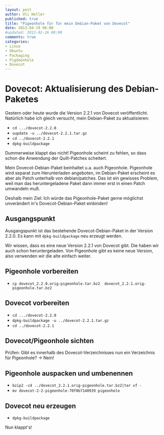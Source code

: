 ```yaml
---
layout: post
author: Uli Heller
published: true
title: "Pigeonhole für für mein Debian-Paket von Dovecot"
date: 2013-04-19 06:00
#updated: 2013-02-16 08:00
comments: true
categories: 
- Linux
- Ubuntu
- Packaging
- Pigdeonhole
- Dovecot
---
```


Dovecot: Aktualisierung des Debian-Paketes
==========================================

Gestern oder heute wurde die Version 2.2.1 von Dovecot veröffentlicht.
Natürlich habe ich gleich versucht, mein Debian-Paket zu aktualisieren:

* `cd .../dovecot-2.2.0`
* `uupdate -u ../dovecot-2.2.1.tar.gz`
* `cd ../dovecot-2.2.1`
* `dpkg-buildpackage`

Dummerweise klappt das nicht! Pigeonhole scheint zu fehlen, so dass
schon die Anwendung der Quilt-Patches scheitert.

<!-- more -->


Mein Dovecot-Debian-Paket beinhaltet u.a. auch Pigeonhole.
Pigeonhole wird separat zum Herunterladen angeboten, im Debian-Paket
erscheint es aber als Patch unterhalb von debian/patches. Das ist ein
gewisses Problem, weil man das heruntergeladene Paket dann immer erst
in einen Patch umwandeln muß.

Deshalb mein Ziel: Ich würde das Pigeonhole-Paket gerne möglichst
unverändert in's Dovecot-Debian-Paket einbinden!

<!-- more -->

Ausgangspunkt
-------------

Ausgangspunkt ist das bestehende Dovecot-Debian-Paket in der Version 2.2.0.
Es kann mit `dpkg-buildpackage` neu erzeugt werden.

Wir wissen, dass es eine neue Version 2.2.1 von Dovecot gibt. Die haben wir
auch schon heruntergeladen. Von Pigeonhole gibt es keine neue Version, also
verwenden wir die alte einfach weiter.

Pigeonhole vorbereiten
----------------------

* `cp dovecot_2.2.0.orig-pigeonhole.tar.bz2  dovecot_2.2.1.orig-pigeonhole.tar.bz2`

Dovecot vorbereiten
-------------------

* `cd .../dovecot-2.2.0`
* `dpkg-buildpackage -u ../dovecot-2.2.1.tar.gz`
* `cd ../dovecot-2.2.1`

Dovecot/Pigeonhole sichten
--------------------------

Prüfen: Gibt es innerhalb des Dovecot-Verzeichnisses nun ein Verzeichnis für
Pigeonhole? -> Nein!

Pigeonhole auspacken und umbenennen
-----------------------------------

* `bzip2 -cd ../dovecot_2.2.1.orig-pigeonhole.tar.bz2|tar xf -`
* `mv dovecot-2-2-pigeonhole-70f0b7140939 pigeonhole`

Dovecot neu erzeugen
--------------------

* `dpkg-buildpackage`

Nun klappt's!
